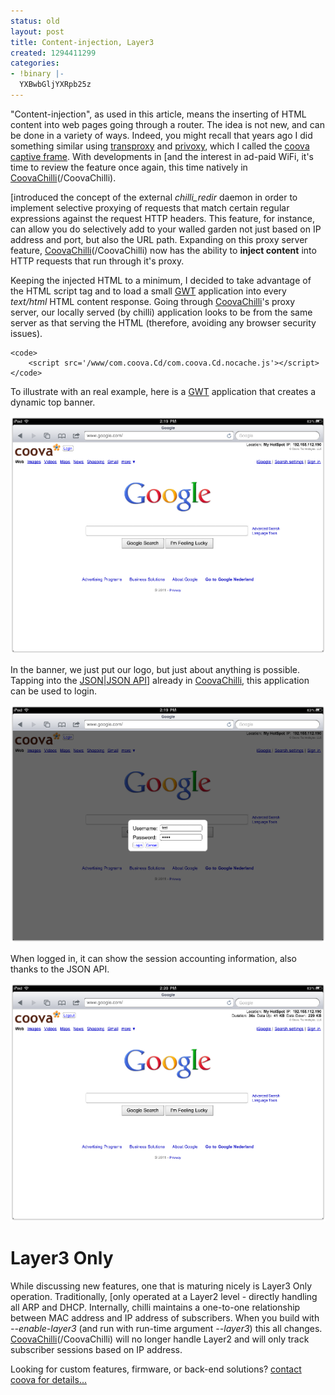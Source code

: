 ```yaml
---
status: old
layout: post
title: Content-injection, Layer3
created: 1294411299
categories:
- !binary |-
  YXBwbGljYXRpb25z
---
```

"Content-injection", as used in this article, means the inserting of HTML content into web pages going through a router. The idea is not new, and can be done in a variety of ways. Indeed, you might recall that years ago I did something similar using [transproxy](http://transproxy.sourceforge.net/) and [privoxy](http://www.privoxy.org/), which I called the [coova captive frame](http://www.google.com/search?q=coova+captive+frame). With developments in [and the interest in ad-paid WiFi, it's time to review the feature once again, this time natively in [CoovaChilli](CoovaChilli](/CoovaChilli))(/CoovaChilli).

[introduced the concept of the external *chilli_redir* daemon in order to implement selective proxying of requests that match certain regular expressions against the request HTTP headers. This feature, for instance, can allow you do selectively add to your walled garden not just based on IP address and port, but also the URL path. Expanding on this proxy server feature, [CoovaChilli](CoovaChilli](/CoovaChilli))(/CoovaChilli) now has the ability to **inject content** into HTTP requests that run through it's proxy.

Keeping the injected HTML to a minimum, I decided to take advantage of the HTML script tag and to load a small [GWT](http://code.google.com/webtoolkit/) application into every *text/html* HTML content response. Going through [CoovaChilli](/CoovaChilli)'s proxy server, our locally served (by chilli) application looks to be from the same server as that serving the HTML (therefore, avoiding any browser security issues).

    <code>
        <script src='/www/com.coova.Cd/com.coova.Cd.nocache.js'></script>
    </code>

To illustrate with an real example, here is a [GWT](http://code.google.com/webtoolkit/) application that creates a dynamic top banner.

![](/img/2011-01-07-content-injection-layer3/IMG_0005.PNG)

In the banner, we just put our logo, but just about anything is possible. Tapping into the [JSON|JSON API]([CoovaChilli)] already in [CoovaChilli](/CoovaChilli), this application can be used to login.

![](/img/2011-01-07-content-injection-layer3/IMG_0006.PNG)

When logged in, it can show the session accounting information, also thanks to the JSON API.

![](/img/2011-01-07-content-injection-layer3/IMG_0007.PNG)

Layer3 Only
===========

While discussing new features, one that is maturing nicely is Layer3 Only operation. Traditionally, [only operated at a Layer2 level - directly handling all ARP and DHCP. Internally, chilli maintains a one-to-one relationship between MAC address and IP address of subscribers. When you build with *--enable-layer3* (and run with run-time argument *--layer3*) this all changes. [CoovaChilli](CoovaChilli](/CoovaChilli))(/CoovaChilli) will no longer handle Layer2 and will only track subscriber sessions based on IP address.

Looking for custom features, firmware, or back-end solutions? [contact coova for details...](mailto:support@coova.com)
